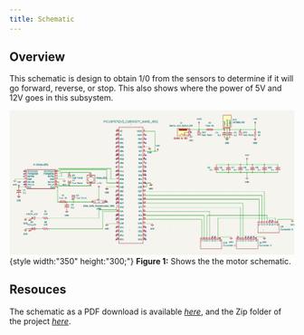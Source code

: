 ```yaml
---
title: Schematic
---
```


## Overview

This schematic is design to obtain 1/0 from the sensors to determine if it will go forward, reverse, or stop. This also shows where the power of 5V and 12V goes in this subsystem. 


![schematic](Motor_Schematic_304_IRS.png){style width:"350" height:"300;"}
**Figure 1:** Shows the the motor schematic.


## Resouces

The schematic as a PDF download is available [*here*](isrysm52.github.io/docs/04-Schematic/Motor_System_Schematic.pdf), and the Zip folder of the project [*here*](isrysm52.github.io/docs/04-Schematic/Motor_System_Schematic.zip).
